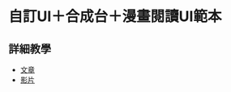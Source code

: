 # 自訂UI＋合成台＋漫畫閱讀UI範本

## 詳細教學
- [文章](https://mcbedev.blogspot.com/2021/10/add-on-6-ui.html)
- [影片](https://www.youtube.com/watch?v=XuO-h6Cy3ws)
